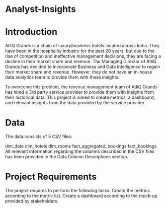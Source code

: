 # Analyst-Insights
# Introduction
AtliQ Grands is a chain of luxury/business hotels located across India. They have been in the hospitality industry for the past 20 years, but due to the rise of competition and ineffective management decisions, they are facing a decline in their market share and revenue. The Managing Director of AtliQ Grands has decided to incorporate Business and Data Intelligence to regain their market share and revenue. However, they do not have an in-house data analytics team to provide them with these insights.

To overcome this problem, the revenue management team of AtliQ Grands has hired a 3rd party service provider to provide them with insights from their historical data. This project is aimed to create metrics, a dashboard, and relevant insights from the data provided by the service provider.
# Data
The data consists of 5 CSV files:

dim_date
dim_hotels
dim_rooms
fact_aggregated_bookings
fact_bookings
All relevant information regarding the columns described in the CSV files has been provided in the Data Column Descriptions section.

# Project Requirements
The project requires to perform the following tasks:
 Create the metrics according to the metric list.
 Create a dashboard according to the mock-up provided by stakeholders.
